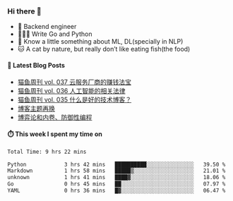 ### Hi there 👋

- 🔧 Backend engineer
- 👨🏻‍💻 Write Go and Python
- 🔭 Know a little something about ML, DL(specially in NLP)
- 🐱 A cat by nature, but really don’t like eating fish(the food)

#### 📖 Latest Blog Posts
<!-- BLOG-POST-LIST:START -->
- [猫鱼周刊 vol. 037 云服务厂商的赚钱法宝](https://ameow.xyz/archives/weekly-037)
- [猫鱼周刊 vol. 036 人工智能的相关法律](https://ameow.xyz/archives/weekly-036)
- [猫鱼周刊 vol. 035 什么是好的技术博客？](https://ameow.xyz/archives/weekly-035)
- [博客主题再换](https://ameow.xyz/archives/bo-ke-zhu-ti-zai-huan)
- [博弈论和内卷、防御性编程](https://ameow.xyz/archives/game-theory-and-involution-anti-layoff-programming)
<!-- BLOG-POST-LIST:END -->

#### ⏱️ This week I spent my time on
<!--START_SECTION:waka-->

```txt
Total Time: 9 hrs 22 mins

Python            3 hrs 42 mins   ██████████░░░░░░░░░░░░░░░   39.50 %
Markdown          1 hrs 58 mins   █████▒░░░░░░░░░░░░░░░░░░░   21.01 %
unknown           1 hrs 41 mins   ████▓░░░░░░░░░░░░░░░░░░░░   18.06 %
Go                0 hrs 45 mins   ██░░░░░░░░░░░░░░░░░░░░░░░   07.97 %
YAML              0 hrs 36 mins   █▓░░░░░░░░░░░░░░░░░░░░░░░   06.47 %
```

<!--END_SECTION:waka-->

<!--
**LeslieLeung/LeslieLeung** is a ✨ _special_ ✨ repository because its `README.md` (this file) appears on your GitHub profile.

Here are some ideas to get you started:

- 🔭 I’m currently working on ...
- 🌱 I’m currently learning ...
- 👯 I’m looking to collaborate on ...
- 🤔 I’m looking for help with ...
- 💬 Ask me about ...
- 📫 How to reach me: ...
- 😄 Pronouns: ...
- ⚡ Fun fact: ...
-->

